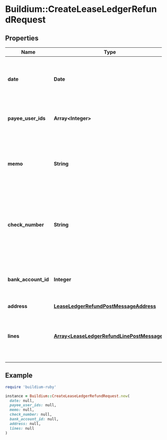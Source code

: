 # Buildium::CreateLeaseLedgerRefundRequest

## Properties

| Name | Type | Description | Notes |
| ---- | ---- | ----------- | ----- |
| **date** | **Date** | The date of the refund. The date must be formatted as YYYY-MM-DD. |  |
| **payee_user_ids** | **Array&lt;Integer&gt;** | Unique identifiers of the users receiving the refund. |  |
| **memo** | **String** | A brief note describing the reason for the refund. The value cannot exceed 65 characters. | [optional] |
| **check_number** | **String** | Check number associated with the refund, if applicable. The value cannot exceed 30 characters. | [optional] |
| **bank_account_id** | **Integer** | Unique identifier of the bank account the refund is issued from. |  |
| **address** | [**LeaseLedgerRefundPostMessageAddress**](LeaseLedgerRefundPostMessageAddress.md) |  |  |
| **lines** | [**Array&lt;LeaseLedgerRefundLinePostMessage&gt;**](LeaseLedgerRefundLinePostMessage.md) | A collection of line items included in the refund. At least one line item is required. |  |

## Example

```ruby
require 'buildium-ruby'

instance = Buildium::CreateLeaseLedgerRefundRequest.new(
  date: null,
  payee_user_ids: null,
  memo: null,
  check_number: null,
  bank_account_id: null,
  address: null,
  lines: null
)
```

